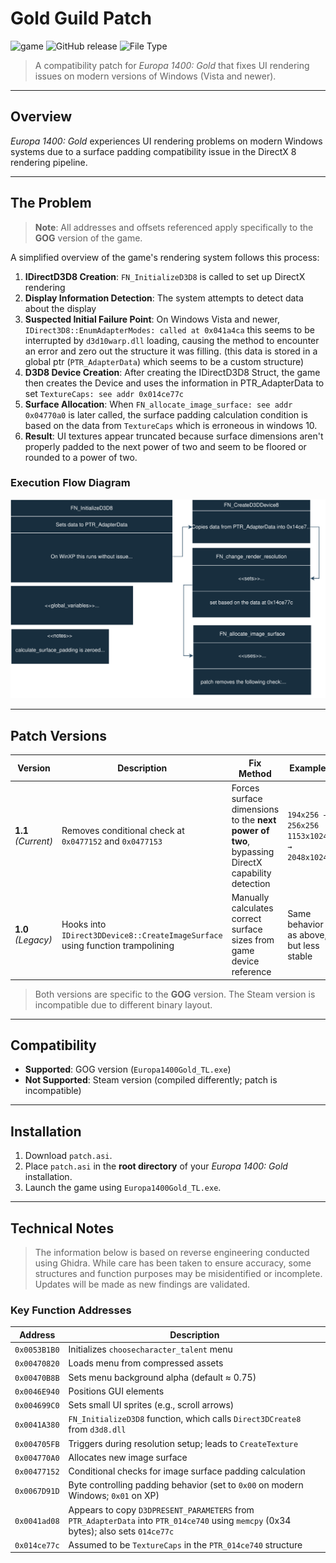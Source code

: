 # Gold Guild Patch

![game](https://img.shields.io/badge/game-Europa%201400%20Gold-gold)
![GitHub release](https://img.shields.io/github/v/release/muddykat-tech/Gold-Guild-Patch)
![File Type](https://img.shields.io/badge/type-ASI%20Plugin-green)

> A compatibility patch for *Europa 1400: Gold* that fixes UI rendering issues on modern versions of Windows (Vista and newer).

---

## Overview

*Europa 1400: Gold* experiences UI rendering problems on modern Windows systems due to a surface padding compatibility issue in the DirectX 8 rendering pipeline.

---

## The Problem

> **Note**: All addresses and offsets referenced apply specifically to the **GOG** version of the game.

A simplified overview of the game's rendering system follows this process:

1. **IDirectD3D8 Creation**: `FN_InitializeD3D8` is called to set up DirectX rendering
2. **Display Information Detection**: The system attempts to detect data about the display
3. **Suspected Initial Failure Point**: On Windows Vista and newer, `IDirect3D8::EnumAdapterModes: called at 0x041a4ca` this seems to be interrupted by `d3d10warp.dll` loading, causing the method to encounter an error and zero out the structure it was filling. (this data is stored in a global ptr (`PTR_AdapterData`) which seems to be a custom structure)
4. **D3D8 Device Creation**: After creating the IDirectD3D8 Struct, the game then creates the Device and uses the information in PTR_AdapterData to set `TextureCaps: see addr 0x014ce77c`
5. **Surface Allocation**: When `FN_allocate_image_surface: see addr 0x04770a0` is later called, the surface padding calculation condition is based on the data from `TextureCaps` which is erroneous in windows 10.
6. **Result**: UI textures appear truncated because surface dimensions aren't properly padded to the next power of two and seem to be floored or rounded to a power of two.

### Execution Flow Diagram

<p align="center">
  <img src="flowchart.svg" alt="Technical Flow Diagram">
</p>

---

## Patch Versions

| Version | Description | Fix Method | Example | Link |
|---------|-------------|------------|---------|------|
| **1.1** *(Current)* | Removes conditional check at `0x0477152` and `0x0477153` | Forces surface dimensions to the **next power of two**, bypassing DirectX capability detection | `194x256 → 256x256`<br>`1153x1024 → 2048x1024` | [Download v1.1](https://github.com/muddykat-tech/Gold-Guild-Patch/releases/tag/v1.1) |
| **1.0** *(Legacy)* | Hooks into `IDirect3DDevice8::CreateImageSurface` using function trampolining | Manually calculates correct surface sizes from game device reference | Same behavior as above, but less stable | [Download v1.0](https://github.com/muddykat-tech/Gold-Guild-Patch/releases/tag/v1.0) |

> Both versions are specific to the **GOG** version. The Steam version is incompatible due to different binary layout.

---

## Compatibility

- **Supported**: GOG version (`Europa1400Gold_TL.exe`)
- **Not Supported**: Steam version (compiled differently; patch is incompatible)

---

## Installation

1. Download `patch.asi`.
2. Place `patch.asi` in the **root directory** of your *Europa 1400: Gold* installation.
3. Launch the game using `Europa1400Gold_TL.exe`.

---

## Technical Notes

> The information below is based on reverse engineering conducted using Ghidra. While care has been taken to ensure accuracy, some structures and function purposes may be misidentified or incomplete. Updates will be made as new findings are validated.

### Key Function Addresses

 
| Address | Description |
|---------|-------------|
| `0x0053B1B0` | Initializes `choosecharacter_talent` menu |
| `0x00470820` | Loads menu from compressed assets |
| `0x00470B8B` | Sets menu background alpha (default ≈ 0.75) |
| `0x0046E940` | Positions GUI elements |
| `0x004699C0` | Sets small UI sprites (e.g., scroll arrows) |
| `0x0041A380` | `FN_InitializeD3D8` function, which calls `Direct3DCreate8` from `d3d8.dll` |
| `0x004705FB` | Triggers during resolution setup; leads to `CreateTexture` |
| `0x004770A0` | Allocates new image surface |
| `0x00477152` | Conditional checks for image surface padding calculation|
| `0x0067D91D` | Byte controlling padding behavior (set to `0x00` on modern Windows; `0x01` on XP) |
| `0x0041ad08` | Appears to copy `D3DPRESENT_PARAMETERS` from `PTR_AdapterData` into `PTR_014ce740` using `memcpy` (0x34 bytes); also sets `014ce77c` |
| `0x014ce77c` | Assumed to be `TextureCaps` in the `PTR_014ce740` structure | 

